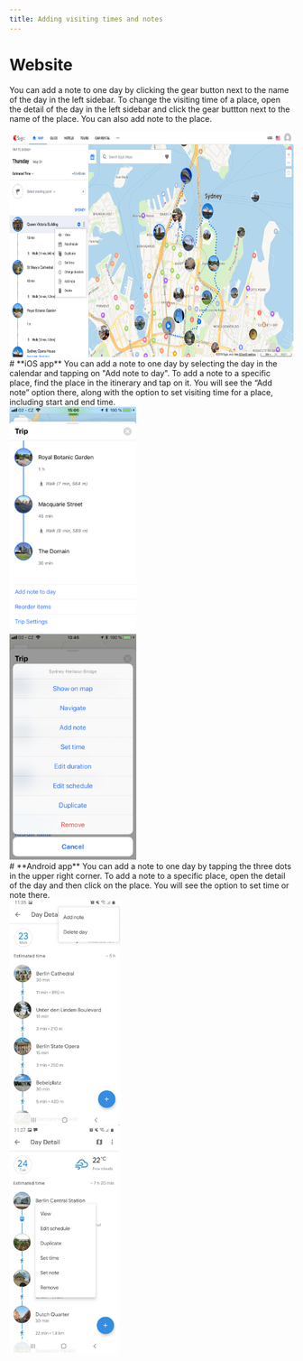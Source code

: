 ```yaml
---
title: Adding visiting times and notes
---
```


# **Website**
You can add a note to one day by clicking the gear button next to the name of the day in the left sidebar.
To change the visiting time of a place, open the detail of the day in the left sidebar and click the gear buttton next to the name of the place. You can also add note to the place.
<div><img src="/assets/3-sygic-travel/2-editing-your-trip/2-adding-visiting-times-and-notes/visit1.png" alt="" title="null" height=400 /></div>
# **iOS app**
You can add a note to one day by selecting the day in the calendar and tapping on "Add note to day".
To add a note to a specific place, find the place in the itinerary and tap on it.  You will see the “Add note” option there, along with the option to set visiting time for a place, including start and end time.
<div><img src="/assets/3-sygic-travel/2-editing-your-trip/2-adding-visiting-times-and-notes/tripsettings.png" alt="" title="null" height=400 /></div>
<div><img src="/assets/3-sygic-travel/2-editing-your-trip/2-adding-visiting-times-and-notes/jabkoitinerary2.png" alt="" title="null" height=400 /></div>
# **Android app**
You can add a note to one day by tapping the three dots in the upper right corner.
To add a note to a specific place, open the detail of the day and then click on the place. You will see the option to set time or note there.
<div><img src="/assets/3-sygic-travel/2-editing-your-trip/2-adding-visiting-times-and-notes/android-note-to-one-day.png" alt="" title="null" height=400 /></div>
<div><img src="/assets/3-sygic-travel/2-editing-your-trip/2-adding-visiting-times-and-notes/android-transport.png" alt="" title="null" height=400 /></div>




